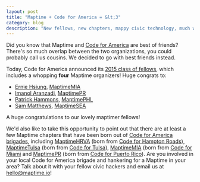 ```yaml
---
layout: post
title: "Maptime + Code for America = &lt;3"
category: blog
description: "New fellows, new chapters, mappy civic technology, much win!"
---
```



Did you know that Maptime and [Code for America](http://codeforamerica.org) are best of friends? There's so much overlap between the two organizations, you could probably call us cousins. We decided to go with best friends instead.

Today, Code for America announced its [2015 class of fellows](http://www.codeforamerica.org/geeks/our-geeks/2015-fellows/), which includes a whopping **four** Maptime organizers! Huge congrats to:

- [Ernie Hsiung](http://twitter.com/ernieatlyd), [MaptimeMIA](http://twitter.com/maptimemia)
- [Imanol Aranzadi](http://twitter.com/iaranzadi), [MaptimePR](http://twitter.com/maptimepr)
- [Patrick Hammons](http://twitter.com/hamhandedly), [MaptimePHL](http://twitter.com/maptimephl)
- [Sam Matthews](http://twitter.com/vancematthews), [MaptimeSEA](http://twitter.com/maptimesea)

A huge congratulations to our lovely maptimer fellows!

We'd also like to take this opportunity to point out that there are at least a few Maptime chapters that have been born out of [Code for America brigades](http://codeforamerica.org/brigade), including [MaptimeHRVA](http://twitter.com/maptimehrva) (born from [Code for Hampton Roads](http://code4hr.org/)), [MaptimeTulsa](http://twitter.com/maptimetulsa) (born from [Code for Tulsa](http://codefortulsa.org/)), [MaptimeMIA](http://twitter.com/maptimemia) (born from [Code for Miami](http://codeformiami.org) and [MaptimePR](http://twitter.com/maptimepr) (born from [Code for Puerto Rico](http://code4puertorico.org/)). Are you involved in your local Code for America brigade and hankering for a Maptime in your area? Talk about it with your fellow civic hackers and email us at [hello@maptime.io](mailto:hello@maptime.io)!
